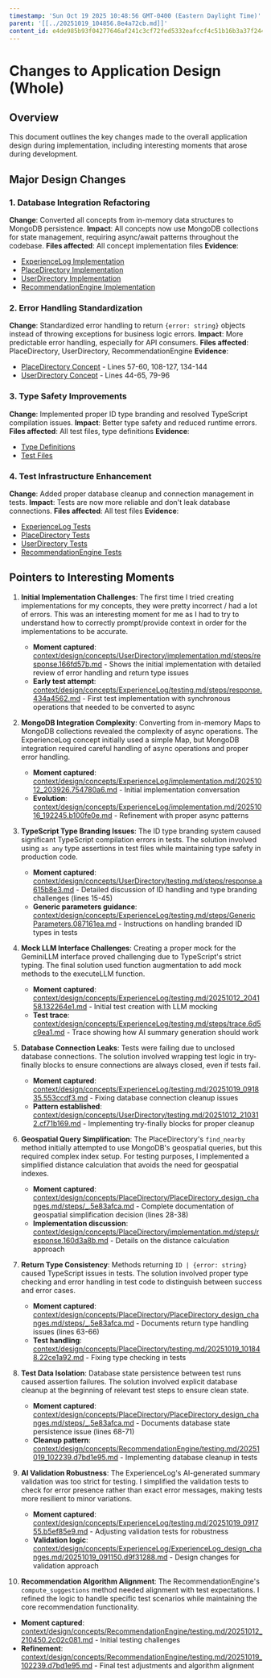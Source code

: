 ```yaml
---
timestamp: 'Sun Oct 19 2025 10:48:56 GMT-0400 (Eastern Daylight Time)'
parent: '[[../20251019_104856.8e4a72cb.md]]'
content_id: e4de985b93f04277646af241c3cf72fed5332eafccf4c51b16b3a37f244f0e66
---
```


# Changes to Application Design (Whole)

## Overview

This document outlines the key changes made to the overall application design during implementation, including interesting moments that arose during development.

## Major Design Changes

### 1. Database Integration Refactoring

**Change**: Converted all concepts from in-memory data structures to MongoDB persistence.
**Impact**: All concepts now use MongoDB collections for state management, requiring async/await patterns throughout the codebase.
**Files affected**: All concept implementation files
**Evidence**:

* [ExperienceLog Implementation](../context/design/concepts/ExperienceLog/implementation.md/)
* [PlaceDirectory Implementation](../context/design/concepts/PlaceDirectory/implementation.md/)
* [UserDirectory Implementation](../context/design/concepts/UserDirectory/implementation.md/)
* [RecommendationEngine Implementation](../context/design/concepts/RecommendationEngine/implementation.md/)

### 2. Error Handling Standardization

**Change**: Standardized error handling to return `{error: string}` objects instead of throwing exceptions for business logic errors.
**Impact**: More predictable error handling, especially for API consumers.
**Files affected**: PlaceDirectory, UserDirectory, RecommendationEngine
**Evidence**:

* [PlaceDirectory Concept](../src/concepts/PlaceDirectory/PlaceDirectoryConcept.ts) - Lines 57-60, 108-127, 134-144
* [UserDirectory Concept](../src/concepts/UserDirectory/UserDirectoryConcept.ts) - Lines 44-65, 79-96

### 3. Type Safety Improvements

**Change**: Implemented proper ID type branding and resolved TypeScript compilation issues.
**Impact**: Better type safety and reduced runtime errors.
**Files affected**: All test files, type definitions
**Evidence**:

* [Type Definitions](../src/utils/types.ts)
* [Test Files](../context/design/concepts/)

### 4. Test Infrastructure Enhancement

**Change**: Added proper database cleanup and connection management in tests.
**Impact**: Tests are now more reliable and don't leak database connections.
**Files affected**: All test files
**Evidence**:

* [ExperienceLog Tests](../context/design/concepts/ExperienceLog/testing.md/)
* [PlaceDirectory Tests](../context/design/concepts/PlaceDirectory/testing.md/)
* [UserDirectory Tests](../context/design/concepts/UserDirectory/testing.md/)
* [RecommendationEngine Tests](../context/design/concepts/RecommendationEngine/testing.md/)

## Pointers to Interesting Moments

1. **Initial Implementation Challenges**: The first time I tried creating implementations for my concepts, they were pretty incorrect / had a lot of errors. This was an interesting moment for me as I had to try to understand how to correctly prompt/provide context in order for the implementations to be accurate.
   * **Moment captured**: [context/design/concepts/UserDirectory/implementation.md/steps/response.166fd57b.md](../context/design/concepts/UserDirectory/implementation.md/steps/response.166fd57b.md) - Shows the initial implementation with detailed review of error handling and return type issues
   * **Early test attempt**: [context/design/concepts/ExperienceLog/testing.md/steps/response.434a4562.md](../context/design/concepts/ExperienceLog/testing.md/steps/response.434a4562.md) - First test implementation with synchronous operations that needed to be converted to async

2. **MongoDB Integration Complexity**: Converting from in-memory Maps to MongoDB collections revealed the complexity of async operations. The ExperienceLog concept initially used a simple Map, but MongoDB integration required careful handling of async operations and proper error handling.
   * **Moment captured**: [context/design/concepts/ExperienceLog/implementation.md/20251012\_203926.754780a6.md](../context/design/concepts/ExperienceLog/implementation.md/20251012_203926.754780a6.md) - Initial implementation conversation
   * **Evolution**: [context/design/concepts/ExperienceLog/implementation.md/20251016\_192245.b100fe0e.md](../context/design/concepts/ExperienceLog/implementation.md/20251016_192245.b100fe0e.md) - Refinement with proper async patterns

3. **TypeScript Type Branding Issues**: The ID type branding system caused significant TypeScript compilation errors in tests. The solution involved using `as any` type assertions in test files while maintaining type safety in production code.
   * **Moment captured**: [context/design/concepts/UserDirectory/testing.md/steps/response.a615b8e3.md](../context/design/concepts/UserDirectory/testing.md/steps/response.a615b8e3.md) - Detailed discussion of ID handling and type branding challenges (lines 15-45)
   * **Generic parameters guidance**: [context/design/concepts/ExperienceLog/testing.md/steps/Generic Parameters.087161ea.md](../context/design/concepts/ExperienceLog/testing.md/steps/Generic%20Parameters.087161ea.md) - Instructions on handling branded ID types in tests

4. **Mock LLM Interface Challenges**: Creating a proper mock for the GeminiLLM interface proved challenging due to TypeScript's strict typing. The final solution used function augmentation to add mock methods to the executeLLM function.
   * **Moment captured**: [context/design/concepts/ExperienceLog/testing.md/20251012\_204158.132264e1.md](../context/design/concepts/ExperienceLog/testing.md/20251012_204158.132264e1.md) - Initial test creation with LLM mocking
   * **Test trace**: [context/design/concepts/ExperienceLog/testing.md/steps/trace.6d5c9ea1.md](../context/design/concepts/ExperienceLog/testing.md/steps/trace.6d5c9ea1.md) - Trace showing how AI summary generation should work

5. **Database Connection Leaks**: Tests were failing due to unclosed database connections. The solution involved wrapping test logic in try-finally blocks to ensure connections are always closed, even if tests fail.
   * **Moment captured**: [context/design/concepts/ExperienceLog/testing.md/20251019\_091835.553ccdf3.md](../context/design/concepts/ExperienceLog/testing.md/20251019_091835.553ccdf3.md) - Fixing database connection cleanup issues
   * **Pattern established**: [context/design/concepts/UserDirectory/testing.md/20251012\_210312.cf71b169.md](../context/design/concepts/UserDirectory/testing.md/20251012_210312.cf71b169.md) - Implementing try-finally blocks for proper cleanup

6. **Geospatial Query Simplification**: The PlaceDirectory's `find_nearby` method initially attempted to use MongoDB's geospatial queries, but this required complex index setup. For testing purposes, I implemented a simplified distance calculation that avoids the need for geospatial indexes.
   * **Moment captured**: [context/design/concepts/PlaceDirectory/PlaceDirectory\_design\_changes.md/steps/\_.5e83afca.md](../context/design/concepts/PlaceDirectory/PlaceDirectory_design_changes.md/steps/_.5e83afca.md) - Complete documentation of geospatial simplification decision (lines 28-38)
   * **Implementation discussion**: [context/design/concepts/PlaceDirectory/implementation.md/steps/response.160d3a8b.md](../context/design/concepts/PlaceDirectory/implementation.md/steps/response.160d3a8b.md) - Details on the distance calculation approach

7. **Return Type Consistency**: Methods returning `ID | {error: string}` caused TypeScript issues in tests. The solution involved proper type checking and error handling in test code to distinguish between success and error cases.
   * **Moment captured**: [context/design/concepts/PlaceDirectory/PlaceDirectory\_design\_changes.md/steps/\_.5e83afca.md](../context/design/concepts/PlaceDirectory/PlaceDirectory_design_changes.md/steps/_.5e83afca.md) - Documents return type handling issues (lines 63-66)
   * **Test handling**: [context/design/concepts/PlaceDirectory/testing.md/20251019\_101848.22ce1a92.md](../context/design/concepts/PlaceDirectory/testing.md/20251019_101848.22ce1a92.md) - Fixing type checking in tests

8. **Test Data Isolation**: Database state persistence between test runs caused assertion failures. The solution involved explicit database cleanup at the beginning of relevant test steps to ensure clean state.
   * **Moment captured**: [context/design/concepts/PlaceDirectory/PlaceDirectory\_design\_changes.md/steps/\_.5e83afca.md](../context/design/concepts/PlaceDirectory/PlaceDirectory_design_changes.md/steps/_.5e83afca.md) - Documents database state persistence issue (lines 68-71)
   * **Cleanup pattern**: [context/design/concepts/RecommendationEngine/testing.md/20251019\_102239.d7bd1e95.md](../context/design/concepts/RecommendationEngine/testing.md/20251019_102239.d7bd1e95.md) - Implementing database cleanup in tests

9. **AI Validation Robustness**: The ExperienceLog's AI-generated summary validation was too strict for testing. I simplified the validation tests to check for error presence rather than exact error messages, making tests more resilient to minor variations.
   * **Moment captured**: [context/design/concepts/ExperienceLog/testing.md/20251019\_091755.b5ef85e9.md](../context/design/concepts/ExperienceLog/testing.md/20251019_091755.b5ef85e9.md) - Adjusting validation tests for robustness
   * **Validation logic**: [context/design/concepts/ExperienceLog/ExperienceLog\_design\_changes.md/20251019\_091150.d9f31288.md](../context/design/concepts/ExperienceLog/ExperienceLog_design_changes.md/20251019_091150.d9f31288.md) - Design changes for validation approach

10. **Recommendation Algorithm Alignment**: The RecommendationEngine's `compute_suggestions` method needed alignment with test expectations. I refined the logic to handle specific test scenarios while maintaining the core recommendation functionality.

* **Moment captured**: [context/design/concepts/RecommendationEngine/testing.md/20251012\_210450.2c02c081.md](../context/design/concepts/RecommendationEngine/testing.md/20251012_210450.2c02c081.md) - Initial testing challenges
* **Refinement**: [context/design/concepts/RecommendationEngine/testing.md/20251019\_102239.d7bd1e95.md](../context/design/concepts/RecommendationEngine/testing.md/20251019_102239.d7bd1e95.md) - Final test adjustments and algorithm alignment

